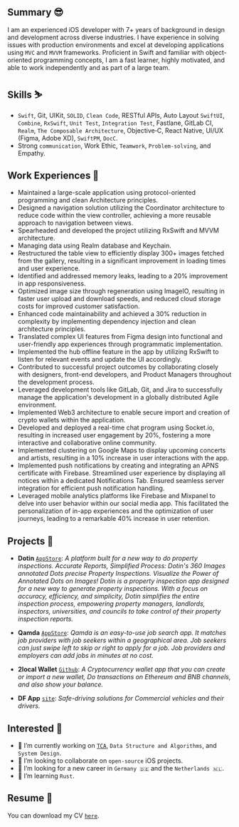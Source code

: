 ## Summary 😎
I am an experienced iOS developer with 7+ years of background in design and development across diverse industries. I have experience in solving issues with production environments and excel at developing applications using `MVC` and `MVVM` frameworks. Proficient in Swift and familiar with object-oriented programming concepts, I am a fast learner, highly motivated, and able to work independently and as part of a large team.

## Skills ⛷️
- `Swift`, Git, UIKit, `SOLID`, `Clean Code`, RESTful APIs, Auto Layout
`SwiftUI`, `Combine`, `RxSwift`, `Unit Test`, `Integration Test`, Fastlane, GitLab CI, `Realm`, `The Composable Architecture`, Objective‐C, React Native, UI/UX (Figma, Adobe XD), `SwiftPM`, `DocC`.
- Strong `communication`, Work Ethic, `Teamwork`, `Problem-solving`, and Empathy.

## Work Experiences 🔬
- Maintained a large-scale application using protocol-oriented programming and clean Architecture principles.
- Designed a navigation solution utilizing the Coordinator architecture to reduce code within the view controller, achieving a more reusable approach to navigation between views.
- Spearheaded and developed the project utilizing RxSwift and MVVM architecture.
- Managing data using Realm database and Keychain.
- Restructured the table view to efficiently display 300+ images fetched from the gallery, resulting in a significant improvement in loading times and user experience.
- Identified and addressed memory leaks, leading to a 20% improvement in app responsiveness.
- Optimized image size through regeneration using ImageIO, resulting in faster user upload and download speeds, and reduced cloud storage costs for improved customer satisfaction.
- Enhanced code maintainability and achieved a 30% reduction in complexity by implementing dependency injection and clean architecture principles.
- Translated complex UI features from Figma design into functional and user-friendly app experiences through programmatic implementation.
- Implemented the hub offline feature in the app by utilizing RxSwift to listen for relevant events and update the UI accordingly.
- Contributed to successful project outcomes by collaborating closely with designers, front-end developers, and Product Managers throughout the development process.
- Leveraged development tools like GitLab, Git, and Jira to successfully manage the application's development in a globally distributed Agile environment.
- Implemented Web3 architecture to enable secure import and creation of crypto wallets within the application.
- Developed and deployed a real-time chat program using Socket.io, resulting in increased user engagement by 20%, fostering a more interactive and collaborative online community.
- Implemented clustering on Google Maps to display upcoming concerts and artists, resulting in a 10% increase in user interactions with the app.
- Implemented push notifications by creating and integrating an APNS certificate with Firebase. Streamlined user experience by displaying all notices within a dedicated Notifications Tab. Ensured seamless server integration for efficient push notification handling.
- Leveraged mobile analytics platforms like Firebase and Mixpanel to delve into user behavior within our social media app. This facilitated the personalization of in-app experiences and the optimization of user journeys, leading to a remarkable 40% increase in user retention.

## Projects 📱

- **Dotin** [`AppStore`](https://apps.apple.com/gb/app/dotin/id1621066840): *A platform built for a new way to do property inspections. Accurate Reports, Simplified Process: Dotin's 360 Images annotated Dots precise Property Inspections. Visualize the Power of Annotated Dots on Images! Dotin is a property inspection app designed for a new way to generate property inspections. With a focus on accuracy, efficiency, and simplicity, Dotin simplifies the entire inspection process, empowering property managers, landlords, inspectors, universities, and councils to take control of their property inspection reports.*

- **Qamda** [`AppStore`](https://apps.apple.com/de/app/qamda/id1534250181): *Qamda is an easy-to-use job search app. It matches job providers with job seekers within a geographical area. Job seekers can just swipe left to skip or right to apply for a job. Job providers and employers can add jobs in minutes at no cost.*

- **2local Wallet** [`Github`](https://github.com/2local/iOSWallet): *A Cryptocurrency wallet app that you can create or import a new wallet, Do transactions on Ethereum and BNB channels, and also show your balance.*
- **DF App** [`site`](http://distractfree.com): *Safe-driving solutions for Commercial vehicles and their drivers.*

## Interested 🧐
- 🔭 I’m currently working on [`TCA`](https://github.com/pointfreeco/swift-composable-architecture), `Data Structure and Algorithms`, and `System Design`.
- 👯 I’m looking to collaborate on `open-source` iOS projects.
- 🤔 I’m looking for a new career in `Germany 🇩🇪` and the `Netherlands 🇳🇱`.
- 📖 I’m learning `Rust`.

## Resume 📝
You can download my CV [`here`](https://github.com/IbrahimHosseini/IbrahimHosseini/files/14486219/Ibrahim_Hosseini.pdf).
